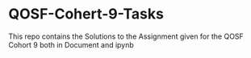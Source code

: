 # QOSF-Cohert-9-Tasks
This repo contains the Solutions to the Assignment given for the QOSF Cohort 9 both in Document and ipynb

